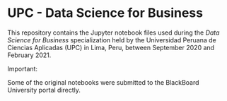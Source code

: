 # UPC - Data Science for Business 

This repository contains the Jupyter notebook files used during the _Data Science for Business_ specialization held by the Universidad Peruana de Ciencias Aplicadas (UPC) in Lima, Peru, between September 2020 and February 2021. 

Important: 

Some of the original notebooks were submitted to the BlackBoard University portal directly.


